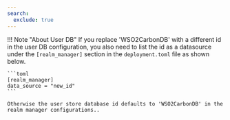 ```yaml
---
search:
  exclude: true
---
```


!!! Note "About User DB"
	If you replace 'WSO2CarbonDB' with a different id in the user DB configuration, you also need to list the id as a datasource under the <code>[realm_manager]</code> section in the <code>deployment.toml</code> file as shown below.

	```toml
	[realm_manager]
	data_source = "new_id"
	```

	Otherwise the user store database id defaults to 'WSO2CarbonDB' in the realm manager configurations..
	
